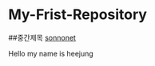 # My-Frist-Repository
##중간제목
  [sonnonet](https://github.com/dung717 "sonnonet")
  

Hello my name is heejung
